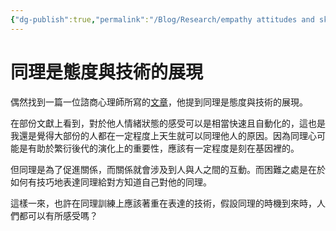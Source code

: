 ```yaml
---
{"dg-publish":true,"permalink":"/Blog/Research/empathy attitudes and skills/","title":"同理是態度與技術的展現","tags":["blog","empathy","ideas"]}
---
```



# 同理是態度與技術的展現

偶然找到一篇一位諮商心理師所寫的[文章](https://www.darencademy.com/article/view/id/16589)，他提到同理是態度與技術的展現。

在部份文獻上看到，對於他人情緒狀態的感受可以是相當快速且自動化的，這也是我還是覺得大部份的人都在一定程度上天生就可以同理他人的原因。因為同理心可能是有助於繁衍後代的演化上的重要性，應該有一定程度是刻在基因裡的。

但同理是為了促進關係，而關係就會涉及到人與人之間的互動。而困難之處是在於如何有技巧地表達同理給對方知道自己對他的同理。

這樣一來，也許在同理訓練上應該著重在表達的技術，假設同理的時機到來時，人們都可以有所感受嗎？
